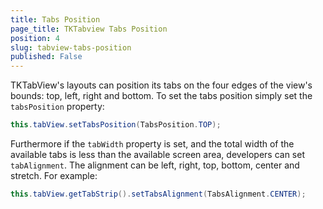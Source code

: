 ```yaml
---
title: Tabs Position
page_title: TKTabview Tabs Position
position: 4
slug: tabview-tabs-position
published: False
---
```


TKTabView's layouts can position its tabs on the four edges of the view's bounds: top, left, right and bottom. To set the tabs position simply set the
<code>tabsPosition</code> property:

```Java
this.tabView.setTabsPosition(TabsPosition.TOP);
```

Furthermore if the <code>tabWidth</code> property is set, and the total width of the available tabs is less than the available screen area, developers can set <code>tabAlignment</code>. The alignment
can be left, right, top, bottom, center and stretch. For example:

```Java
this.tabView.getTabStrip().setTabsAlignment(TabsAlignment.CENTER);
```
